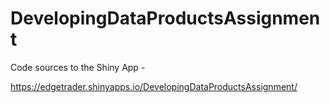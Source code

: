 # DevelopingDataProductsAssignment

Code sources to the Shiny App - 

https://edgetrader.shinyapps.io/DevelopingDataProductsAssignment/